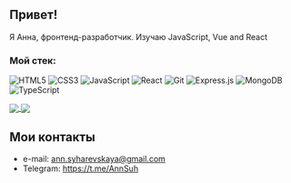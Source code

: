 ## Привет! 
 Я Анна, фронтенд-разработчик.
Изучаю JavaScript, Vue and React

### Мой стек:

![HTML5](https://img.shields.io/badge/html5-%23E34F26.svg?style=for-the-badge&logo=html5&logoColor=white)
![CSS3](https://img.shields.io/badge/css3-%231572B6.svg?style=for-the-badge&logo=css3&logoColor=white)
![JavaScript](https://img.shields.io/badge/javascript-%23323330.svg?style=for-the-badge&logo=javascript&logoColor=%23F7DF1E)
![React](https://img.shields.io/badge/react-%2320232a.svg?style=for-the-badge&logo=react&logoColor=%2361DAFB)
![Git](https://img.shields.io/badge/git-%23F05033.svg?style=for-the-badge&logo=git&logoColor=white)
![Express.js](https://img.shields.io/badge/express.js-%23404d59.svg?style=for-the-badge&logo=express&logoColor=%2361DAFB)
![MongoDB](https://img.shields.io/badge/MongoDB-%234ea94b.svg?style=for-the-badge&logo=mongodb&logoColor=white)
![TypeScript](https://img.shields.io/badge/TypeScript-%231572B6.svg?style=for-the-badge&logo=typescript&logoColor=white)

<a href="https://github.com/AnnSyh/github-readme-stats">
  <img align="center" src="https://github-readme-stats.vercel.app/api?username=AnnSyh&show_icons=true" />
</a>
<a href="https://github.com/AnnSyh/convoychat">
  <img align="center" src="https://github-readme-stats.vercel.app/api/top-langs/?username=AnnSyh&layout=compact" />
</a>


<!--  [![GitHub Streak](http://github-readme-streak-stats.herokuapp.com?user=AnnSyh&theme=vue&hide_border=&background=DDDB32)](https://git.io/streak-stats) -->

## Мои контакты
- e-mail: ann.syharevskaya@gmail.com
- Telegram: https://t.me/AnnSuh
